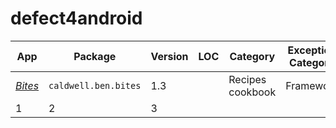 # defect4android

App | Package | Version | LOC | Category | Exception Category | Root Cause | Exception Type | Issue | Fixed | 
--- | --- | --- | --- | --- | --- | --- | --- | --- | ---
*[Bites](https://github.com/karimhamdanali/bites-android)* | `caldwell.ben.bites` | 1.3 |  | Recipes cookbook | Framework | Parameter Error | NumberFormatException | 
1 | 2 | 3
